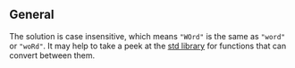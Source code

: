 ## General

The solution is case insensitive, which means `"WOrd"` is the same as `"word"` or `"woRd"`.
It may help to take a peek at the [std library](https://doc.rust-lang.org/std/primitive.char.html) for functions that can convert between them.
